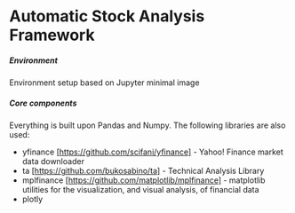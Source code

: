 # Automatic Stock Analysis Framework

##### Environment
Environment setup based on Jupyter minimal image

##### Core components
Everything is built upon Pandas and Numpy. The following libraries are also used:
* yfinance [https://github.com/scifani/yfinance] - Yahoo! Finance market data downloader
* ta [https://github.com/bukosabino/ta] - Technical Analysis Library
* mplfinance [https://github.com/matplotlib/mplfinance] -  matplotlib utilities for the visualization, and visual analysis, of financial data
* plotly

